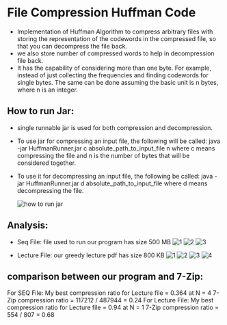 # File Compression Huffman Code
  - Implementation of Huffman Algorithm to compress arbitrary files with storing the representation of the codewords in the compressed file,
    so that you can decompress the file back.
  - we also store number of compressed words to help in decompression file back.
  - It has the capability of considering more than one byte. For example, instead of just collecting the frequencies and finding codewords for single bytes.
    The same can be done assuming the basic unit is n bytes, where n is an integer.
    
## How to run Jar:
  - single runnable jar is used for both compression and decompression.
  - To use jar for compressing an input file, the following will be called:
        java -jar HuffmanRunner.jar c absolute_path_to_input_file n
    where c means compressing the file and n is the number of bytes that will be considered together.
  - To use it for decompressing an input file, the following be called: 
        java -jar HuffmanRunner.jar d absolute_path_to_input_file
    where d means decompressing the file.
    
    ![how to run jar](https://user-images.githubusercontent.com/95590176/215638049-da018822-be91-4f71-bc99-e9128f7c4fc6.jpg)
    
## Analysis:
  - Seq File: file used to run our program has size 500 MB
  ![1](https://user-images.githubusercontent.com/95590176/215638650-fea672da-e651-486b-86e9-007212f34584.jpg)
  ![2](https://user-images.githubusercontent.com/95590176/215638654-f2c5161e-1e95-48cc-8605-6e1971c30026.jpg)
  ![3](https://user-images.githubusercontent.com/95590176/215638657-a0e7fd8c-5f3e-46db-89c9-5ae92f4221f9.jpg)

  - Lecture File: our greedy lecture pdf has size 800 KB
    ![1](https://user-images.githubusercontent.com/95590176/215639194-4fcde865-b4b4-45fa-bd4f-dd734f0fad18.jpg)
    ![2](https://user-images.githubusercontent.com/95590176/215639197-9e6d6710-ce96-48a0-a10c-232c54e0f19a.jpg)
    ![3](https://user-images.githubusercontent.com/95590176/215639199-e5f0ff9d-ee37-4075-b660-3f3344e7c89d.jpg)
    ![4](https://user-images.githubusercontent.com/95590176/215639200-c758cf9f-bb32-4148-8720-5254f196061f.jpg)

## comparison between our program and 7-Zip:
  For SEQ File:
    My best compression ratio for Lecture file = 0.364 at N = 4
    7-Zip compression ratio = 117212 / 487944 = 0.24
  For Lecture File:
    My best compression ratio for Lecture file = 0.94 at N = 1
    7-Zip compression ratio = 554 / 807 = 0.68
    
  
